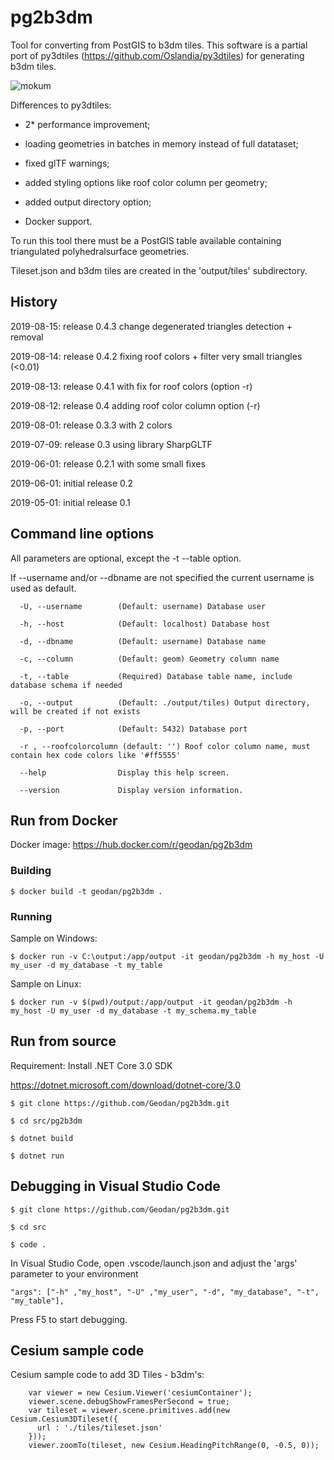 # pg2b3dm

Tool for converting from PostGIS to b3dm tiles. This software is a partial port of py3dtiles (https://github.com/Oslandia/py3dtiles) 
for generating b3dm tiles.

![mokum](https://user-images.githubusercontent.com/538812/63088752-24fa8000-bf56-11e9-9ba8-3273a21dfda0.png)

Differences to py3dtiles:

- 2* performance improvement;

- loading geometries in batches in memory instead of full datataset;

- fixed glTF warnings;

- added styling options like roof color column per geometry;

- added output directory option;

- Docker support.

To run this tool there must be a PostGIS table available containing triangulated polyhedralsurface geometries.

Tileset.json and b3dm tiles are created in the 'output/tiles' subdirectory.

## History

2019-08-15: release 0.4.3 change degenerated triangles detection + removal

2019-08-14: release 0.4.2 fixing roof colors + filter very small triangles (<0.01)

2019-08-13: release 0.4.1 with fix for roof colors (option -r)

2019-08-12: release 0.4 adding roof color column option (-r)

2019-08-01: release 0.3.3 with 2 colors

2019-07-09: release 0.3 using library SharpGLTF

2019-06-01: release 0.2.1 with some small fixes

2019-06-01: initial release 0.2

2019-05-01: initial release 0.1

## Command line options

All parameters are optional, except the -t --table option. 

If --username and/or --dbname are not specified the current username is used as default.

```
  -U, --username        (Default: username) Database user

  -h, --host            (Default: localhost) Database host

  -d, --dbname          (Default: username) Database name

  -c, --column          (Default: geom) Geometry column name

  -t, --table           (Required) Database table name, include database schema if needed

  -o, --output          (Default: ./output/tiles) Output directory, will be created if not exists

  -p, --port            (Default: 5432) Database port

  -r , --roofcolorcolumn (default: '') Roof color column name, must contain hex code colors like '#ff5555'
  
  --help                Display this help screen.

  --version             Display version information.  
```

## Run from Docker

Docker image: https://hub.docker.com/r/geodan/pg2b3dm

### Building

```
$ docker build -t geodan/pg2b3dm .
```

### Running

Sample on Windows: 

```
$ docker run -v C:\output:/app/output -it geodan/pg2b3dm -h my_host -U my_user -d my_database -t my_table
```

Sample on Linux:

```
$ docker run -v $(pwd)/output:/app/output -it geodan/pg2b3dm -h my_host -U my_user -d my_database -t my_schema.my_table
```

## Run from source

Requirement: Install .NET Core 3.0 SDK 

https://dotnet.microsoft.com/download/dotnet-core/3.0

```
$ git clone https://github.com/Geodan/pg2b3dm.git

$ cd src/pg2b3dm

$ dotnet build

$ dotnet run

```

## Debugging in Visual Studio Code

```
$ git clone https://github.com/Geodan/pg2b3dm.git

$ cd src

$ code .
```

In Visual Studio Code, open .vscode/launch.json and adjust the 'args' parameter to your environment

```
"args": ["-h" ,"my_host", "-U" ,"my_user", "-d", "my_database", "-t", "my_table"],            
```

Press F5 to start debugging.

## Cesium sample code 

Cesium sample code to add 3D Tiles - b3dm's:

```
    var viewer = new Cesium.Viewer('cesiumContainer');
    viewer.scene.debugShowFramesPerSecond = true;
    var tileset = viewer.scene.primitives.add(new Cesium.Cesium3DTileset({
      url : './tiles/tileset.json'
    }));
    viewer.zoomTo(tileset, new Cesium.HeadingPitchRange(0, -0.5, 0));
```
